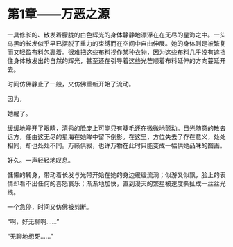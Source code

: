 # 第1章——万恶之源

一具修长的、散发着朦胧的白色辉光的身体静静地漂浮在在无尽的星海之中。一头乌黑的长发似乎早已摆脱了重力的束缚而在空间中自由伸展。她的身体则是被繁复而又轻盈布料包裹着。很难把这些布料视作某种衣物，因为这些布料几乎没有遮挡住身体散发出的自然的辉光，甚至还在引导着这些光芒顺着布料延伸的方向蔓延开去。

时间仿佛静止了一般，又仿佛重新开始了流动。

因为，

她醒了。

缓缓地睁开了眼睛，清秀的脸庞上可能只有睫毛还在微微地颤动。目光随意的散去远方，任由这无尽的星海在她眸中留下倒影。在这里，方位失去了存在意义，处处相同，却也处处不同。万籁俱寂，也许万物在此时只能变成一幅供她品味的图画。

好久。一声轻轻地叹息。

慵懒的转身，带动着长发与光带开始在她的身边缓缓流淌；似游又似飘，脸上的表情却看不出任何的喜怒哀乐；渐渐地加快，直到漫天的繁星被速度撕扯成一丝丝光线。

一个急停，时间又仿佛被剪断。

“啊，好无聊啊……”

“无聊地想死……”


